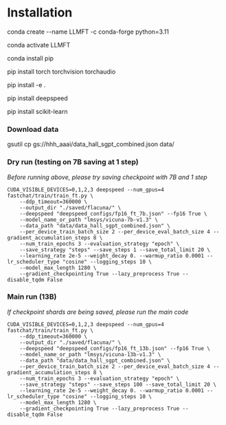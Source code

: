 # Installation
conda create --name LLMFT -c conda-forge python=3.11

conda activate LLMFT

conda install pip

pip install torch torchvision torchaudio

pip install -e .

pip install deepspeed

pip install scikit-learn

### Download data
gsutil cp gs://hhh_aaai/data_hall_sgpt_combined.json data/

### Dry run (testing on 7B saving at 1 step)
_Before running above, please try saving checkpoint with 7B and 1 step_
```
CUDA_VISIBLE_DEVICES=0,1,2,3 deepspeed --num_gpus=4 fastchat/train/train_ft.py \
    --ddp_timeout=360000 \
    --output_dir "./saved/flacuna/" \
    --deepspeed "deepspeed_configs/fp16_ft_7b.json" --fp16 True \
    --model_name_or_path "lmsys/vicuna-7b-v1.3" \
    --data_path "data/data_hall_sgpt_combined.json" \
    --per_device_train_batch_size 2 --per_device_eval_batch_size 4 --gradient_accumulation_steps 8 \
    --num_train_epochs 3 --evaluation_strategy "epoch" \
    --save_strategy "steps" --save_steps 1 --save_total_limit 20 \
    --learning_rate 2e-5 --weight_decay 0. --warmup_ratio 0.0001 --lr_scheduler_type "cosine" --logging_steps 10 \
    --model_max_length 1280 \
    --gradient_checkpointing True --lazy_preprocess True --disable_tqdm False
```

### Main run (13B)
_If checkpoint shards are being saved, please run the main code_
```
CUDA_VISIBLE_DEVICES=0,1,2,3 deepspeed --num_gpus=4 fastchat/train/train_ft.py \
    --ddp_timeout=360000 \
    --output_dir "./saved/flacuna/" \
    --deepspeed "deepspeed_configs/fp16_ft_13b.json" --fp16 True \
    --model_name_or_path "lmsys/vicuna-13b-v1.3" \
    --data_path "data/data_hall_sgpt_combined.json" \
    --per_device_train_batch_size 2 --per_device_eval_batch_size 4 --gradient_accumulation_steps 8 \
    --num_train_epochs 3 --evaluation_strategy "epoch" \
    --save_strategy "steps" --save_steps 100 --save_total_limit 20 \
    --learning_rate 2e-5 --weight_decay 0. --warmup_ratio 0.0001 --lr_scheduler_type "cosine" --logging_steps 10 \
    --model_max_length 1280 \
    --gradient_checkpointing True --lazy_preprocess True --disable_tqdm False
```

